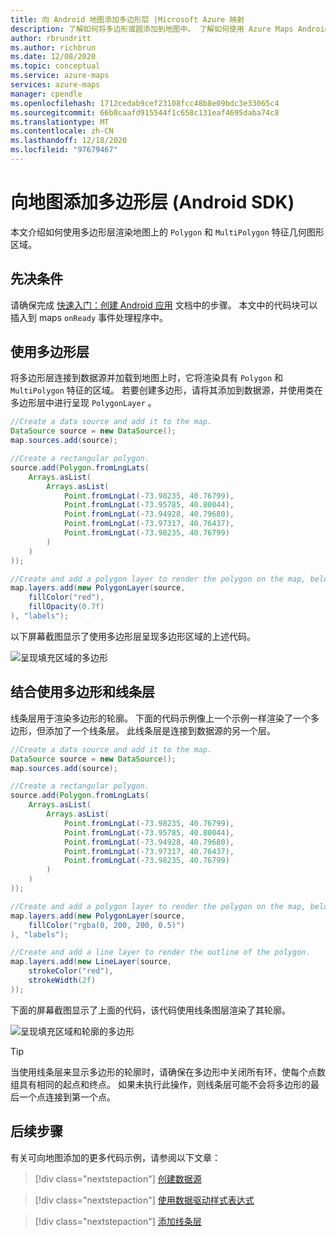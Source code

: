 ```yaml
---
title: 向 Android 地图添加多边形层 |Microsoft Azure 映射
description: 了解如何将多边形或圆添加到地图中。 了解如何使用 Azure Maps Android SDK 自定义几何形状，并使其易于更新和维护。
author: rbrundritt
ms.author: richbrun
ms.date: 12/08/2020
ms.topic: conceptual
ms.service: azure-maps
services: azure-maps
manager: cpendle
ms.openlocfilehash: 1712cedab9cef23108fcc48b8e09bdc3e33065c4
ms.sourcegitcommit: 66b0caafd915544f1c658c131eaf4695daba74c8
ms.translationtype: MT
ms.contentlocale: zh-CN
ms.lasthandoff: 12/18/2020
ms.locfileid: "97679467"
---
```

# <a name="add-a-polygon-layer-to-the-map-android-sdk"></a>向地图添加多边形层 (Android SDK) 

本文介绍如何使用多边形层渲染地图上的 `Polygon` 和 `MultiPolygon` 特征几何图形区域。

## <a name="prerequisites"></a>先决条件

请确保完成 [快速入门：创建 Android 应用](quick-android-map.md) 文档中的步骤。 本文中的代码块可以插入到 maps `onReady` 事件处理程序中。

## <a name="use-a-polygon-layer"></a>使用多边形层

将多边形层连接到数据源并加载到地图上时，它将渲染具有 `Polygon` 和 `MultiPolygon` 特征的区域。 若要创建多边形，请将其添加到数据源，并使用类在多边形层中进行呈现 `PolygonLayer` 。

```java
//Create a data source and add it to the map.
DataSource source = new DataSource();
map.sources.add(source);

//Create a rectangular polygon.
source.add(Polygon.fromLngLats(
    Arrays.asList(
        Arrays.asList(
            Point.fromLngLat(-73.98235, 40.76799),
            Point.fromLngLat(-73.95785, 40.80044),
            Point.fromLngLat(-73.94928, 40.79680),
            Point.fromLngLat(-73.97317, 40.76437),
            Point.fromLngLat(-73.98235, 40.76799)
        )
    )
));

//Create and add a polygon layer to render the polygon on the map, below the label layer.
map.layers.add(new PolygonLayer(source, 
    fillColor("red"),
    fillOpacity(0.7f)
), "labels");
```

以下屏幕截图显示了使用多边形层呈现多边形区域的上述代码。

![呈现填充区域的多边形](media/how-to-add-shapes-to-android-map/android-polygon-layer.png)

## <a name="use-a-polygon-and-line-layer-together"></a>结合使用多边形和线条层

线条层用于渲染多边形的轮廓。 下面的代码示例像上一个示例一样渲染了一个多边形，但添加了一个线条层。 此线条层是连接到数据源的另一个层。  

```java
//Create a data source and add it to the map.
DataSource source = new DataSource();
map.sources.add(source);

//Create a rectangular polygon.
source.add(Polygon.fromLngLats(
    Arrays.asList(
        Arrays.asList(
            Point.fromLngLat(-73.98235, 40.76799),
            Point.fromLngLat(-73.95785, 40.80044),
            Point.fromLngLat(-73.94928, 40.79680),
            Point.fromLngLat(-73.97317, 40.76437),
            Point.fromLngLat(-73.98235, 40.76799)
        )
    )
));

//Create and add a polygon layer to render the polygon on the map, below the label layer.
map.layers.add(new PolygonLayer(source,
    fillColor("rgba(0, 200, 200, 0.5)")
), "labels");

//Create and add a line layer to render the outline of the polygon.
map.layers.add(new LineLayer(source,
    strokeColor("red"),
    strokeWidth(2f)
));
```

下面的屏幕截图显示了上面的代码，该代码使用线条图层渲染了其轮廓。

![呈现填充区域和轮廓的多边形](media/how-to-add-shapes-to-android-map/android-polygon-and-line-layer.png)

> [!TIP]
> 当使用线条层来显示多边形的轮廓时，请确保在多边形中关闭所有环，使每个点数组具有相同的起点和终点。 如果未执行此操作，则线条层可能不会将多边形的最后一个点连接到第一个点。

## <a name="next-steps"></a>后续步骤

有关可向地图添加的更多代码示例，请参阅以下文章：

> [!div class="nextstepaction"]
> [创建数据源](create-data-source-android-sdk.md)

> [!div class="nextstepaction"]
> [使用数据驱动样式表达式](data-driven-style-expressions-android-sdk.md)

> [!div class="nextstepaction"]
> [添加线条层](android-map-add-line-layer.md)
